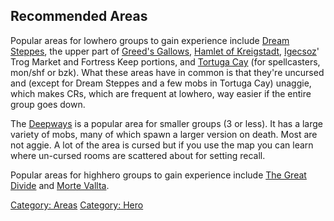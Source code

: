 ## Recommended Areas

Popular areas for lowhero groups to gain experience include [Dream
Steppes](:Category:_Dream_Steppes.md "wikilink"), the upper part of
[Greed's Gallows](:Category:_Greed's_Gallows.md "wikilink"), [Hamlet of
Kreigstadt](:Category:_Hamlet_Of_Kreigstadt.md "wikilink"),
[Igecsoz](:Category:_Igecsoz.md "wikilink")' Trog Market and Fortress
Keep portions, and [Tortuga Cay](:Category:_Tortuga_Cay.md "wikilink")
(for spellcasters, mon/shf or bzk). What these areas have in common is
that they're uncursed and (except for Dream Steppes and a few mobs in
Tortuga Cay) unaggie, which makes CRs, which are frequent at lowhero,
way easier if the entire group goes down.

The [Deepways](Deepways "wikilink") is a popular area for smaller groups
(3 or less). It has a large variety of mobs, many of which spawn a
larger version on death. Most are not aggie. A lot of the area is cursed
but if you use the map you can learn where un-cursed rooms are scattered
about for setting recall.

Popular areas for highhero groups to gain experience include [The Great
Divide](:Category:_Great_Divide.md "wikilink") and [ Morte
Vallta](:Category:_Morte_Vallta.md "wikilink").

[Category: Areas](Category:_Areas "wikilink") [Category:
Hero](Category:_Hero "wikilink")
